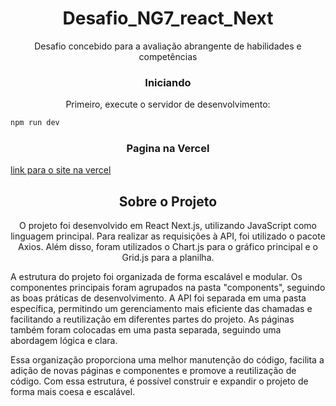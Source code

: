 
<h1 align="center">Desafio_NG7_react_Next</h1>

 <p align="center"> Desafio concebido para a avaliação abrangente de habilidades e competências</p>

  <h3 align="center"> Iniciando </h3>

<p align="center">Primeiro, execute o servidor de desenvolvimento:</p>

```bash
npm run dev
```
<h3 align="center">Pagina na Vercel</h3>

[link para o site na vercel](https://desafio-ng-7-next.vercel.app/)

<h2 align="center">Sobre o Projeto</h2>
<p align="center"> O projeto foi desenvolvido em React Next.js, utilizando JavaScript como linguagem principal. Para realizar as requisições à API, foi utilizado o pacote Axios. Além disso, foram utilizados o Chart.js para o gráfico principal e o Grid.js para a planilha.

A estrutura do projeto foi organizada de forma escalável e modular. Os componentes principais foram agrupados na pasta "components", seguindo as boas práticas de desenvolvimento. A API foi separada em uma pasta específica, permitindo um gerenciamento mais eficiente das chamadas e facilitando a reutilização em diferentes partes do projeto. As páginas também foram colocadas em uma pasta separada, seguindo uma abordagem lógica e clara.

Essa organização proporciona uma melhor manutenção do código, facilita a adição de novas páginas e componentes e promove a reutilização de código. Com essa estrutura, é possível construir e expandir o projeto de forma mais coesa e escalável. </p>
